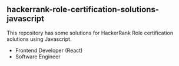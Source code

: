 ## hackerrank-role-certification-solutions-javascript

This repository has some solutions for HackerRank Role certification solutions using Javascript.

- Frontend Developer (React)
- Software Engineer
